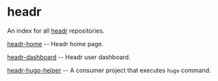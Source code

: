 # headr
An index for all [headr](https://headr.io) repositories.

[headr-home](https://github.com/seagullbird/headr-home) -- Headr home page.

[headr-dashboard](https://github.com/seagullbird/headr-dashboard) -- Headr user dashboard.

[headr-hugo-helper](https://github.com/seagullbird/headr-hugo-helper) -- A consumer project that executes `hugo` command.
